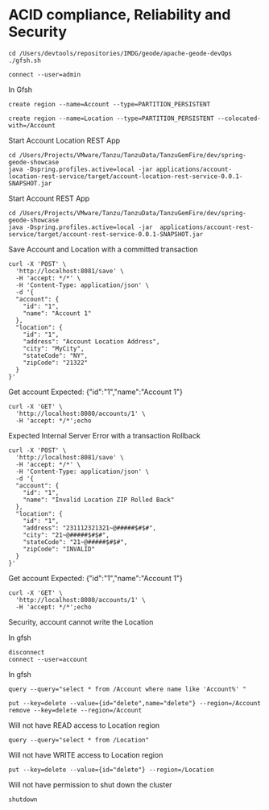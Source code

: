 # ACID compliance, Reliability and Security



```shell
cd /Users/devtools/repositories/IMDG/geode/apache-geode-devOps
./gfsh.sh
```

```shell
connect --user=admin
```


In Gfsh

```shell
create region --name=Account --type=PARTITION_PERSISTENT
```

```shell
create region --name=Location --type=PARTITION_PERSISTENT --colocated-with=/Account
```

Start Account Location REST App

```shell
cd /Users/Projects/VMware/Tanzu/TanzuData/TanzuGemFire/dev/spring-geode-showcase
java -Dspring.profiles.active=local -jar applications/account-location-rest-service/target/account-location-rest-service-0.0.1-SNAPSHOT.jar
```

Start Account REST App

```shell
cd /Users/Projects/VMware/Tanzu/TanzuData/TanzuGemFire/dev/spring-geode-showcase
java -Dspring.profiles.active=local -jar  applications/account-rest-service/target/account-rest-service-0.0.1-SNAPSHOT.jar
```

Save Account and Location with a committed transaction
```shell
curl -X 'POST' \
  'http://localhost:8081/save' \
  -H 'accept: */*' \
  -H 'Content-Type: application/json' \
  -d '{
  "account": {
    "id": "1",
    "name": "Account 1"
  },
  "location": {
    "id": "1",
    "address": "Account Location Address",
    "city": "MyCity",
    "stateCode": "NY",
    "zipCode": "21322"
  }
}'
```

Get account Expected: {"id":"1","name":"Account 1"}

```shell
curl -X 'GET' \
  'http://localhost:8080/accounts/1' \
  -H 'accept: */*';echo
```



Expected Internal Server Error with a transaction Rollback

```shell
curl -X 'POST' \
  'http://localhost:8081/save' \
  -H 'accept: */*' \
  -H 'Content-Type: application/json' \
  -d '{
  "account": {
    "id": "1",
    "name": "Invalid Location ZIP Rolled Back"
  },
  "location": {
    "id": "1",
    "address": "231112321321~@#####$#$#",
    "city": "21~@#####$#$#",
    "stateCode": "21~@#####$#$#",
    "zipCode": "INVALID"
  }
}'
```

Get account Expected: {"id":"1","name":"Account 1"}

```shell
curl -X 'GET' \
  'http://localhost:8080/accounts/1' \
  -H 'accept: */*';echo
```

Security, account cannot write the Location

In gfsh

```shell
disconnect
connect --user=account
```

In gfsh

```shell
query --query="select * from /Account where name like 'Account%' "

put --key=delete --value={id="delete",name="delete"} --region=/Account
remove --key=delete --region=/Account
```

Will not have READ access to Location region
```shell
query --query="select * from /Location"

```

Will not have WRITE access to Location region
```shell
put --key=delete --value={id="delete"} --region=/Location
```
Will not have permission to shut down the cluster

```shell
shutdown
```